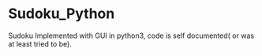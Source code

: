 # Sudoku_Python
Sudoku Implemented with GUI in python3, code is self documented( or was at least tried to be).
